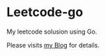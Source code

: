 # Leetcode-go

My leetcode solusion using Go.

Please visits [my Blog](https://www.xuwhao.top) for details.
